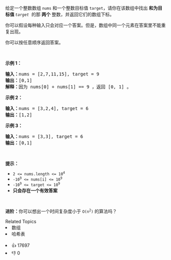<p>给定一个整数数组 <code>nums</code>&nbsp;和一个整数目标值 <code>target</code>，请你在该数组中找出 <strong>和为目标值 </strong><em><code>target</code></em>&nbsp; 的那&nbsp;<strong>两个</strong>&nbsp;整数，并返回它们的数组下标。</p>

<p>你可以假设每种输入只会对应一个答案。但是，数组中同一个元素在答案里不能重复出现。</p>

<p>你可以按任意顺序返回答案。</p>

<p>&nbsp;</p>

<p><strong class="example">示例 1：</strong></p>

<pre>
<strong>输入：</strong>nums = [2,7,11,15], target = 9
<strong>输出：</strong>[0,1]
<strong>解释：</strong>因为 nums[0] + nums[1] == 9 ，返回 [0, 1] 。
</pre>

<p><strong class="example">示例 2：</strong></p>

<pre>
<strong>输入：</strong>nums = [3,2,4], target = 6
<strong>输出：</strong>[1,2]
</pre>

<p><strong class="example">示例 3：</strong></p>

<pre>
<strong>输入：</strong>nums = [3,3], target = 6
<strong>输出：</strong>[0,1]
</pre>

<p>&nbsp;</p>

<p><strong>提示：</strong></p>

<ul> 
 <li><code>2 &lt;= nums.length &lt;= 10<sup>4</sup></code></li> 
 <li><code>-10<sup>9</sup> &lt;= nums[i] &lt;= 10<sup>9</sup></code></li> 
 <li><code>-10<sup>9</sup> &lt;= target &lt;= 10<sup>9</sup></code></li> 
 <li><strong>只会存在一个有效答案</strong></li> 
</ul>

<p>&nbsp;</p>

<p><strong>进阶：</strong>你可以想出一个时间复杂度小于 <code>O(n<sup>2</sup>)</code> 的算法吗？</p>

<div><div>Related Topics</div><div><li>数组</li><li>哈希表</li></div></div><br><div><li>👍 17697</li><li>👎 0</li></div>